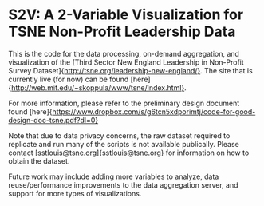 # S2V: A 2-Variable Visualization for TSNE Non-Profit Leadership Data

This is the code for the data processing, on-demand aggregation, and visualization of the [Third Sector New England Leadership in Non-Profit Survey Dataset]{http://tsne.org/leadership-new-england/}. The site that is currently live (for now) can be found [here]{http://web.mit.edu/~skoppula/www/tsne/index.html}.

For more information, please refer to the preliminary design document found [here]{https://www.dropbox.com/s/g6tcn5xdporimtj/code-for-good-design-doc-tsne.pdf?dl=0}

Note that due to data privacy concerns, the raw dataset required to replicate and run many of the scripts is not available publically. Please contact [sstlouis@tsne.org]{sstlouis@tsne.org} for information on how to obtain the dataset. 

Future work may include adding more variables to analyze, data reuse/performance improvements to the data aggregation server, and support for more types of visualizations.
